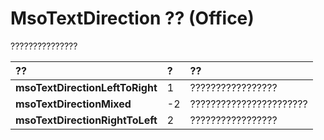 
# MsoTextDirection ?? (Office)

???????????????



|**??**|**?**|**??**|
|:-----|:-----|:-----|
|**msoTextDirectionLeftToRight**|1|?????????????????|
|**msoTextDirectionMixed**|-2|???????????????????????|
|**msoTextDirectionRightToLeft**|2|?????????????????|
